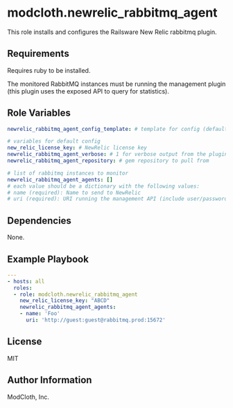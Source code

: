 modcloth.newrelic_rabbitmq_agent
=========

This role installs and configures the Railsware New Relic rabbitmq plugin.

Requirements
------------

Requires ruby to be installed.

The monitored RabbitMQ instances must be running the management plugin (this
plugin uses the exposed API to query for statistics).

Role Variables
--------------

```yml
newrelic_rabbitmq_agent_config_template: # template for config (default template is provided)

# variables for default config
new_relic_license_key: # NewRelic license key
newrelic_rabbitmq_agent_verbose: # 1 for verbose output from the plugin (0 otherwise)
newrelic_rabbitmq_agent_repository: # gem repository to pull from

# list of rabbitmq instances to monitor
newrelic_rabbitmq_agent_agents: []
# each value should be a dictionary with the following values:
# name (required): Name to send to NewRelic
# uri (required): URI running the management API (include user/password if needed)
```


Dependencies
------------

None.

Example Playbook
----------------

```yml
---
- hosts: all
  roles:
  - role: modcloth.newrelic_rabbitmq_agent
    new_relic_license_key: "ABCD"
    newrelic_rabbitmq_agent_agents:
    - name: 'Foo'
      uri: 'http://guest:guest@rabbitmq.prod:15672'
```

License
-------

MIT

Author Information
------------------

ModCloth, Inc.
